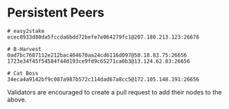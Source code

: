 # Persistent Peers

```
# easy2stake
ecec8933d80da5fccda6bdd72befe7e064279fc1@207.180.213.123:26676

# B-Harvest
0ad7bc7687112e212bac404670aa24cd6116d097@50.18.83.75:26656
1723e34f45f54584f44d193ce9fd9c65271ca0b3@13.124.62.83:26656

# Cat Boss
34eca4a9142bf9c087a987b572c114dad67a8cc5@172.105.148.191:26656
```

Validators are encouraged to create a pull request to add their nodes to the above.
